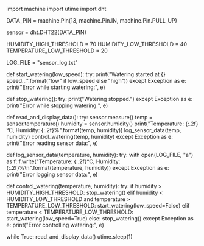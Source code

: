 import machine
import utime
import dht

DATA_PIN = machine.Pin(13, machine.Pin.IN, machine.Pin.PULL_UP)

sensor = dht.DHT22(DATA_PIN)

HUMIDITY_HIGH_THRESHOLD = 70
HUMIDITY_LOW_THRESHOLD = 40
TEMPERATURE_LOW_THRESHOLD = 20

LOG_FILE = "sensor_log.txt"

def start_watering(low_speed):
    try:
        print("Watering started at {} speed...".format("low" if low_speed else "high"))
    except Exception as e:
        print("Error while starting watering:", e)

def stop_watering():
    try:
        print("Watering stopped.")
    except Exception as e:
        print("Error while stopping watering:", e)

def read_and_display_data():
    try:
        sensor.measure()
        temp = sensor.temperature()
        humidity = sensor.humidity()
        print("Temperature: {:.2f}°C, Humidity: {:.2f}%".format(temp, humidity))
        log_sensor_data(temp, humidity)
        control_watering(temp, humidity)
    except Exception as e:
        print("Error reading sensor data:", e)

def log_sensor_data(temperature, humidity):
    try:
        with open(LOG_FILE, "a") as f:
            f.write("Temperature: {:.2f}°C, Humidity: {:.2f}%\n".format(temperature, humidity))
    except Exception as e:
        print("Error logging sensor data:", e)

def control_watering(temperature, humidity):
    try:
        if humidity > HUMIDITY_HIGH_THRESHOLD:
            stop_watering()
        elif humidity < HUMIDITY_LOW_THRESHOLD and temperature > TEMPERATURE_LOW_THRESHOLD:
            start_watering(low_speed=False)
        elif temperature < TEMPERATURE_LOW_THRESHOLD:
            start_watering(low_speed=True)
        else:
            stop_watering()
    except Exception as e:
        print("Error controlling watering:", e)

while True:
    read_and_display_data()
    utime.sleep(1)
